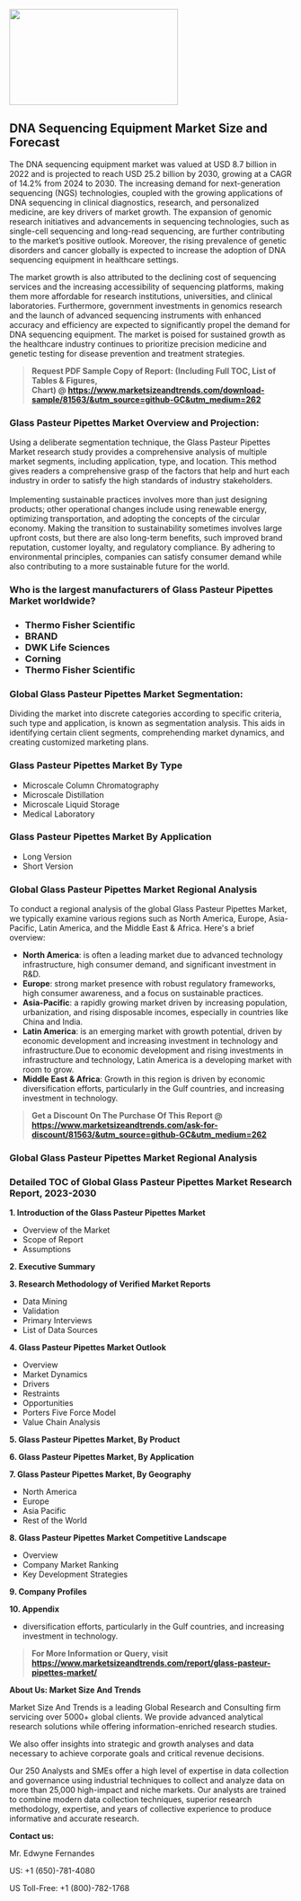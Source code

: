 <p><img class="alignnone size-medium wp-image-20088" src="https://ffe5etoiles.com/wp-content/uploads/2024/12/MST1-300x171.png" alt="" width="300" height="171" /></p><h2>DNA Sequencing Equipment Market Size and Forecast</h2><p>The DNA sequencing equipment market was valued at USD 8.7 billion in 2022 and is projected to reach USD 25.2 billion by 2030, growing at a CAGR of 14.2% from 2024 to 2030. The increasing demand for next-generation sequencing (NGS) technologies, coupled with the growing applications of DNA sequencing in clinical diagnostics, research, and personalized medicine, are key drivers of market growth. The expansion of genomic research initiatives and advancements in sequencing technologies, such as single-cell sequencing and long-read sequencing, are further contributing to the market’s positive outlook. Moreover, the rising prevalence of genetic disorders and cancer globally is expected to increase the adoption of DNA sequencing equipment in healthcare settings.</p><p>The market growth is also attributed to the declining cost of sequencing services and the increasing accessibility of sequencing platforms, making them more affordable for research institutions, universities, and clinical laboratories. Furthermore, government investments in genomics research and the launch of advanced sequencing instruments with enhanced accuracy and efficiency are expected to significantly propel the demand for DNA sequencing equipment. The market is poised for sustained growth as the healthcare industry continues to prioritize precision medicine and genetic testing for disease prevention and treatment strategies.</p></p><blockquote id="" class=""><strong>Request PDF Sample Copy of Report: (Including Full TOC, List of Tables &amp; Figures, Chart)&nbsp;@&nbsp;<strong><a href="https://www.marketsizeandtrends.com/download-sample/81563/&utm_source=github-GC&utm_medium=262" target="_blank">https://www.marketsizeandtrends.com/download-sample/81563/&utm_source=github-GC&utm_medium=262</a></strong></strong></blockquote><h3 id="" class="">Glass Pasteur Pipettes Market&nbsp;Overview and Projection:</h3><p id="" class="">Using a deliberate segmentation technique, the Glass Pasteur Pipettes Market research study provides a comprehensive analysis of multiple market segments, including application, type, and location. This method gives readers a comprehensive grasp of the factors that help and hurt each industry in order to satisfy the high standards of industry stakeholders. <br /> <br />Implementing sustainable practices involves more than just designing products; other operational changes include using renewable energy, optimizing transportation, and adopting the concepts of the circular economy. Making the transition to sustainability sometimes involves large upfront costs, but there are also long-term benefits, such improved brand reputation, customer loyalty, and regulatory compliance. By adhering to environmental principles, companies can satisfy consumer demand while also contributing to a more sustainable future for the world.</p><h3 id="" class="">Who is the largest manufacturers of&nbsp;Glass Pasteur Pipettes Market worldwide?</h3><h3 class=""><p><ul><li>Thermo Fisher Scientific </li><li> BRAND </li><li> DWK Life Sciences </li><li> Corning </li><li> Thermo Fisher Scientific</li></ul></p></h3><h3 id="" class="">Global&nbsp;Glass Pasteur Pipettes Market Segmentation:</h3><p id="" class="">Dividing the market into discrete categories according to specific criteria, such type and application, is known as segmentation analysis. This aids in identifying certain client segments, comprehending market dynamics, and creating customized marketing plans.</p><h3 id="" class="">Glass Pasteur Pipettes Market&nbsp;By Type</h3><p><p><ul><li>Microscale Column Chromatography </li><li> Microscale Distillation </li><li> Microscale Liquid Storage </li><li> Medical Laboratory</p></li></ul></p></p><h3 id="" class="">Glass Pasteur Pipettes Market&nbsp;By Application</h3><p class=""><p><ul><li>Long Version </li><li> Short Version</li></ul></p></p><h3 id="" class="">Global Glass Pasteur Pipettes Market Regional Analysis</h3><p id="" class="">To conduct a regional analysis of the global Glass Pasteur Pipettes Market, we typically examine various regions such as North America, Europe, Asia-Pacific, Latin America, and the Middle East &amp; Africa. Here's a brief overview:</p><ul><li><strong>North America</strong>: is often a leading market due to advanced technology infrastructure, high consumer demand, and significant investment in R&amp;D.</li><li><strong>Europe</strong>: strong market presence with robust regulatory frameworks, high consumer awareness, and a focus on sustainable practices.</li><li><strong>Asia-Pacific</strong>: a rapidly growing market driven by increasing population, urbanization, and rising disposable incomes, especially in countries like China and India.</li><li><strong>Latin America</strong>: is an emerging market with growth potential, driven by economic development and increasing investment in technology and infrastructure.Due to economic development and rising investments in infrastructure and technology, Latin America is a developing market with room to grow.</li><li><strong>Middle East &amp; Africa</strong>: Growth in this region is driven by economic diversification efforts, particularly in the Gulf countries, and increasing investment in technology.</li></ul><blockquote id="" class=""><strong>Get a Discount On The Purchase Of This Report @ <strong><a href="https://www.marketsizeandtrends.com/ask-for-discount/81563/&utm_source=github-GC&utm_medium=262" target="_blank">https://www.marketsizeandtrends.com/ask-for-discount/81563/&utm_source=github-GC&utm_medium=262</a></strong></strong></blockquote><h3 id="" class="">Global Glass Pasteur Pipettes Market Regional Analysis</h3><h3 id="" class="">Detailed TOC of Global Glass Pasteur Pipettes Market Research Report, 2023-2030</h3><p id="" class=""><strong>1. Introduction of the Glass Pasteur Pipettes Market</strong></p><ul><li>Overview of the Market</li><li>Scope of Report</li><li>Assumptions</li></ul><p id="" class=""><strong>2. Executive Summary</strong></p><p id="" class=""><strong>3. Research Methodology of Verified Market Reports</strong></p><ul><li>Data Mining</li><li>Validation</li><li>Primary Interviews</li><li>List of Data Sources</li></ul><p id="" class=""><strong>4. Glass Pasteur Pipettes Market Outlook</strong></p><ul><li>Overview</li><li>Market Dynamics</li><li>Drivers</li><li>Restraints</li><li>Opportunities</li><li>Porters Five Force Model</li><li>Value Chain Analysis</li></ul><p id="" class=""><strong>5. Glass Pasteur Pipettes Market, By Product</strong></p><p id="" class=""><strong>6. Glass Pasteur Pipettes Market, By Application</strong></p><p id="" class=""><strong>7. Glass Pasteur Pipettes Market, By Geography</strong></p><ul><li>North America</li><li>Europe</li><li>Asia Pacific</li><li>Rest of the World</li></ul><p id="" class=""><strong>8. Glass Pasteur Pipettes Market Competitive Landscape</strong></p><ul><li>Overview</li><li>Company Market Ranking</li><li>Key Development Strategies</li></ul><p id="" class=""><strong>9. Company Profiles</strong></p><p id="" class=""><strong>10. Appendix</strong></p><ul><li>diversification efforts, particularly in the Gulf countries, and increasing investment in technology.</li></ul><blockquote id="" class=""><strong>For More Information or Query, visit <strong><strong><a href="https://www.marketsizeandtrends.com/report/glass-pasteur-pipettes-market/" target="_blank">https://www.marketsizeandtrends.com/report/glass-pasteur-pipettes-market/</a></strong></strong></strong></blockquote><p id="" class=""><strong>About Us: Market Size And Trends</strong></p><p id="" class="">Market Size And Trends is a leading Global Research and Consulting firm servicing over 5000+ global clients. We provide advanced analytical research solutions while offering information-enriched research studies.</p><p id="" class="">We also offer insights into strategic and growth analyses and data necessary to achieve corporate goals and critical revenue decisions.</p><p id="" class="">Our 250 Analysts and SMEs offer a high level of expertise in data collection and governance using industrial techniques to collect and analyze data on more than 25,000 high-impact and niche markets. Our analysts are trained to combine modern data collection techniques, superior research methodology, expertise, and years of collective experience to produce informative and accurate research.</p><p id="" class=""><strong>Contact us:</strong></p><p id="" class="">Mr. Edwyne Fernandes</p><p id="" class="">US: +1 (650)-781-4080</p><p id="" class="">US Toll-Free: +1 (800)-782-1768</p>

